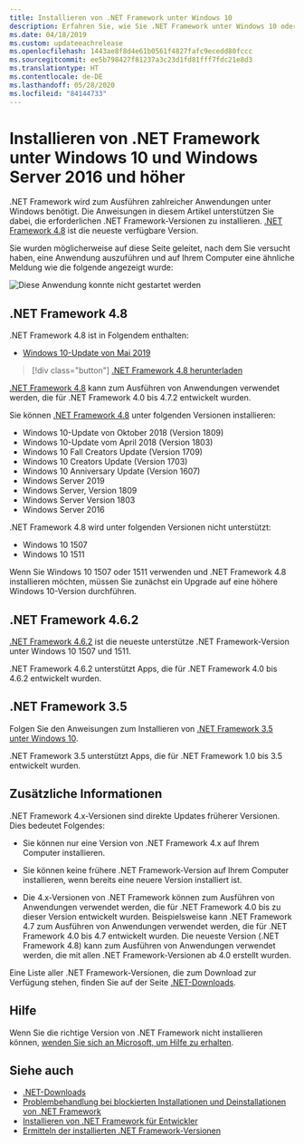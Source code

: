 ```yaml
---
title: Installieren von .NET Framework unter Windows 10
description: Erfahren Sie, wie Sie .NET Framework unter Windows 10 oder Windows Server 2016 installieren.
ms.date: 04/18/2019
ms.custom: updateeachrelease
ms.openlocfilehash: 1443ae8f8d4e61b0561f4827fafc9ecedd80fccc
ms.sourcegitcommit: ee5b798427f81237a3c23d1fd81fff7fdc21e8d3
ms.translationtype: HT
ms.contentlocale: de-DE
ms.lasthandoff: 05/28/2020
ms.locfileid: "84144733"
---
```

# <a name="install-the-net-framework-on-windows-10-and-windows-server-2016-and-later"></a>Installieren von .NET Framework unter Windows 10 und Windows Server 2016 und höher

.NET Framework wird zum Ausführen zahlreicher Anwendungen unter Windows benötigt. Die Anweisungen in diesem Artikel unterstützen Sie dabei, die erforderlichen .NET Framework-Versionen zu installieren. [.NET Framework 4.8](https://github.com/Microsoft/dotnet/tree/master/releases/net48) ist die neueste verfügbare Version.

Sie wurden möglicherweise auf diese Seite geleitet, nach dem Sie versucht haben, eine Anwendung auszuführen und auf Ihrem Computer eine ähnliche Meldung wie die folgende angezeigt wurde:

![Diese Anwendung konnte nicht gestartet werden](./media/this-application-could-not-be-started.png)

## <a name="net-framework-48"></a>.NET Framework 4.8

.NET Framework 4.8 ist in Folgendem enthalten:

- [Windows 10-Update von Mai 2019](https://support.microsoft.com/help/4028685/windows-10-get-the-update)

> [!div class="button"]
> [.NET Framework 4.8 herunterladen](https://dotnet.microsoft.com/download/dotnet-framework/net48)

[.NET Framework 4.8](https://dotnet.microsoft.com/download/dotnet-framework/net48) kann zum Ausführen von Anwendungen verwendet werden, die für .NET Framework 4.0 bis 4.7.2 entwickelt wurden.

Sie können [.NET Framework 4.8](https://dotnet.microsoft.com/download/dotnet-framework/net48) unter folgenden Versionen installieren:

- Windows 10-Update von Oktober 2018 (Version 1809)
- Windows 10-Update vom April 2018 (Version 1803)
- Windows 10 Fall Creators Update (Version 1709)
- Windows 10 Creators Update (Version 1703)
- Windows 10 Anniversary Update (Version 1607)
- Windows Server 2019
- Windows Server, Version 1809
- Windows Server Version 1803
- Windows Server 2016

.NET Framework 4.8 wird unter folgenden Versionen nicht unterstützt:

- Windows 10 1507
- Windows 10 1511

Wenn Sie Windows 10 1507 oder 1511 verwenden und .NET Framework 4.8 installieren möchten, müssen Sie zunächst ein Upgrade auf eine höhere Windows 10-Version durchführen.

## <a name="net-framework-462"></a>.NET Framework 4.6.2

[.NET Framework 4.6.2](https://dotnet.microsoft.com/download/dotnet-framework/net462) ist die neueste unterstütze .NET Framework-Version unter Windows 10 1507 und 1511.

.NET Framework 4.6.2 unterstützt Apps, die für .NET Framework 4.0 bis 4.6.2 entwickelt wurden.

## <a name="net-framework-35"></a>.NET Framework 3.5

Folgen Sie den Anweisungen zum Installieren von [.NET Framework 3.5 unter Windows 10](dotnet-35-windows-10.md).

.NET Framework 3.5 unterstützt Apps, die für .NET Framework 1.0 bis 3.5 entwickelt wurden.

## <a name="additional-information"></a>Zusätzliche Informationen

.NET Framework 4.x-Versionen sind direkte Updates früherer Versionen. Dies bedeutet Folgendes:

- Sie können nur eine Version von .NET Framework 4.x auf Ihrem Computer installieren.

- Sie können keine frühere .NET Framework-Version auf Ihrem Computer installieren, wenn bereits eine neuere Version installiert ist.

- Die 4.x-Versionen von .NET Framework können zum Ausführen von Anwendungen verwendet werden, die für .NET Framework 4.0 bis zu dieser Version entwickelt wurden. Beispielsweise kann .NET Framework 4.7 zum Ausführen von Anwendungen verwendet werden, die für .NET Framework 4.0 bis 4.7 entwickelt wurden. Die neueste Version (.NET Framework 4.8) kann zum Ausführen von Anwendungen verwendet werden, die mit allen .NET Framework-Versionen ab 4.0 erstellt wurden.

Eine Liste aller .NET Framework-Versionen, die zum Download zur Verfügung stehen, finden Sie auf der Seite [.NET-Downloads](https://dotnet.microsoft.com/download).

## <a name="help"></a>Hilfe

Wenn Sie die richtige Version von .NET Framework nicht installieren können, [wenden Sie sich an Microsoft, um Hilfe zu erhalten](mailto:dotnet-install-help@service.microsoft.com?subject=Install-Help).

## <a name="see-also"></a>Siehe auch

- [.NET-Downloads](https://dotnet.microsoft.com/download)
- [Problembehandlung bei blockierten Installationen und Deinstallationen von .NET Framework](troubleshoot-blocked-installations-and-uninstallations.md)
- [Installieren von .NET Framework für Entwickler](guide-for-developers.md)
- [Ermitteln der installierten .NET Framework-Versionen](../migration-guide/how-to-determine-which-versions-are-installed.md)
